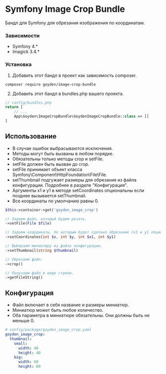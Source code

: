 # Symfony Image Crop Bundle

Бандл для Symfony для обрезания изображения по координатам.
 
### Зависимости 

* Symfony 4.*
* Imagick 3.4.*

### Установка

1. Добавить этот бандл в проект как зависимость composer.
```
composer require goyden/image-crop-bundle
```
2. Добавить этот бандл в bundles.php вашего проекта.
```php
// config/bundles.php
return [
    // ...
    App\Goyden\ImageCropBundle\GoydenImageCropBundle::class => []
]
```

## Использование

* В случае ошибок выбрасываются исключения.
* Методы могут быть вызваны в любом порядке.
* Обязательны только методы crop и setFile.
* setFile должен быть вызван до crop.
* setFile принимает объект класса Symfony\Component\HttpFoundation\File\File.
* setThumbnail подгужает размеры для обрезания из файла конфигурации. Подробнее в разделе "Конфигурация".
* Аргументы x1 и y1 в методе setCoordinates опциональны если позднее вызывается setThumbnail.
* Все координаты по умолчанию равны 0.

```php
$this->container->get('goyden_image_crop')

// Задаем файл, который будем резать.
->setFile(File $file)

// Задаем координаты, по которым будет сделано обрезание (x1 и y1 опциональны).
->setCoordinates(int $x, int $y, int $x1, int $y1)

// Выбираем миниатюру из файла конфигурации.
->setThumbnail(string $thumbnail)

// Обрезаем файл.
->crop()

// Получаем файл в виде строки.
->getFileString()
```

## Конфигурация

* Файл включает в себя название и размеры миниатюр.
* Миниатюр может быть любое количество.
* Оба параметра в миниатюре обязательны. Они должны быть не меньше 0. 

```yaml
# config/package/goyden_image_crop.yaml
goyden_image_crop:
  thumbnail:
    small:
      width: 40
      height: 40
    big:
      width: 60
      height: 60
```
